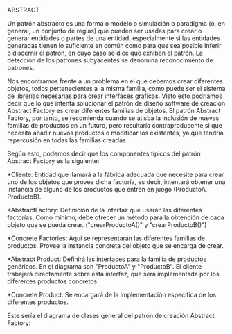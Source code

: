 ABSTRACT

Un patrón abstracto es una forma o modelo o simulación o paradigma (o, en general, un conjunto de reglas) que pueden ser usadas para crear o generar entidades o partes de una entidad, especialmente si las entidades generadas tienen lo suficiente en común como para que sea posible inferir o discernir el patrón, en cuyo caso se dice que exhiben el patrón. La detección de los patrones subyacentes se denomina reconocimiento de patrones.

Nos encontramos frente a un problema en el que debemos crear diferentes objetos, todos pertenecientes a la misma familia, como puede ser el sistema de librerías necesarias para crear interfaces gráficas. Visto esto podríamos decir que lo que intenta solucionar el patrón de diseño software de creación Abstract Factory es crear diferentes familias de objetos.	El patrón Abstract Factory, por tanto, se recomienda cuando se atisba la inclusión de nuevas familias de productos en un futuro, pero resultaría contraproducente si que necesita añadir nuevos productos o modificar los existentes, ya que tendría repercusión en todas las familias creadas.

Según esto, podemos decir que los componentes típicos del patrón Abstract Factory es la siguiente:

*Cliente: Entidad que llamará a la fábrica adecuada que necesite para crear uno de los objetos que provee dicha factoría, es decir, intentará obtener una instancia de alguno de los productos que entren en juego (ProductoA, ProductoB).

*AbstractFactory: Definición de la interfaz que usarán las diferentes factorías. Como mínimo, debe ofrecer un método para la obtención de cada objeto que se pueda crear. ("crearProductoA()" y "crearProductoB()")

*Concrete Factories: Aquí se representarán las diferentes familias de productos. Provee la instancia concreta del objeto que se encarga de crear.

*Abstract Product: Definirá las interfaces para la familia de productos genéricos. En el diagrama son "ProductoA" y "ProductoB". El cliente trabajará directamente sobre esta interfaz, que será implementada por los diferentes productos concretos.

*Concrete Product: Se encargará de la implementación específica de los diferentes productos.

Este sería el diagrama de clases general del patrón de creación Abstract Factory:

